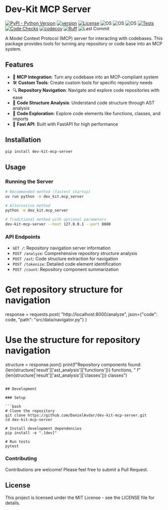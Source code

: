 # Dev-Kit MCP Server

[![PyPI - Python Version](https://img.shields.io/pypi/pyversions/dev-kit-mcp-server)](https://pypi.org/project/dev-kit-mcp-server/)
[![version](https://img.shields.io/pypi/v/dev-kit-mcp-server)](https://img.shields.io/pypi/v/dev-kit-mcp-server)
[![License](https://img.shields.io/:license-MIT-blue.svg)](https://opensource.org/licenses/MIT)
![OS](https://img.shields.io/badge/ubuntu-blue?logo=ubuntu)
![OS](https://img.shields.io/badge/win-blue?logo=windows)
![OS](https://img.shields.io/badge/mac-blue?logo=apple)
[![Tests](https://github.com/DanielAvdar/dev-kit-mcp-server/actions/workflows/ci.yml/badge.svg)](https://github.com/DanielAvdar/dev-kit-mcp-server/actions/workflows/ci.yml)
[![Code Checks](https://github.com/DanielAvdar/dev-kit-mcp-server/actions/workflows/code-checks.yml/badge.svg)](https://github.com/DanielAvdar/dev-kit-mcp-server/actions/workflows/code-checks.yml)
[![codecov](https://codecov.io/gh/DanielAvdar/dev-kit-mcp-server/graph/badge.svg?token=N0V9KANTG2)](https://codecov.io/gh/DanielAvdar/dev-kit-mcp-server)
[![Ruff](https://img.shields.io/endpoint?url=https://raw.githubusercontent.com/astral-sh/ruff/main/assets/badge/v2.json)](https://github.com/astral-sh/ruff)
![Last Commit](https://img.shields.io/github/last-commit/DanielAvdar/dev-kit-mcp-server/main)

A Model Context Protocol (MCP) server for interacting with codebases.
This package provides tools for turning any repository or code base into an MCP system.

## Features

- 🔌 **MCP Integration**: Turn any codebase into an MCP-compliant system
- 🛠️ **Custom Tools**: Create custom tools for specific repository needs
- 🔍 **Repository Navigation**: Navigate and explore code repositories with ease
- 🧩 **Code Structure Analysis**: Understand code structure through AST analysis
- 🔢 **Code Exploration**: Explore code elements like functions, classes, and imports
- 🚀 **Fast API**: Built with FastAPI for high performance

## Installation

```bash
pip install dev-kit-mcp-server
```

## Usage

### Running the Server

```bash
# Recommended method (fastest startup)
uv run python -m dev_kit.mcp_server

# Alternative method
python -m dev_kit.mcp_server

# Traditional method with optional parameters
dev-kit-mcp-server --host 127.0.0.1 --port 8080
```

### API Endpoints

- `GET /`: Repository navigation server information
- `POST /analyze`: Comprehensive repository structure analysis
- `POST /ast`: Code structure extraction for navigation
- `POST /tokenize`: Detailed code element identification
- `POST /count`: Repository component summarization



# Get repository structure for navigation
response = requests.post(
    "http://localhost:8000/analyze",
    json={"code": code, "path": "src/data/navigator.py"}
)

# Use the structure for repository navigation
structure = response.json()
print(f"Repository components found: {len(structure['result']['ast_analysis']['functions'])} functions, "
      f"{len(structure['result']['ast_analysis']['classes'])} classes")
```

## Development

### Setup

```bash
# Clone the repository
git clone https://github.com/DanielAvdar/dev-kit-mcp-server.git
cd dev-kit-mcp-server

# Install development dependencies
pip install -e ".[dev]"

# Run tests
pytest
```

### Contributing

Contributions are welcome! Please feel free to submit a Pull Request.

## License

This project is licensed under the MIT License - see the LICENSE file for details.
